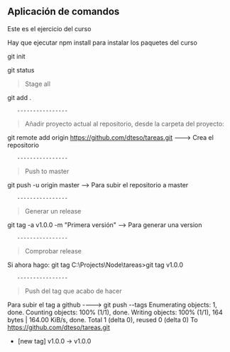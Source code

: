 ## Aplicación de comandos

Este es el ejercicio del curso

Hay que ejecutar npm install para instalar los paquetes del curso



git init

git status

> Stage all

git add .

       ----------------

> Añadir proyecto actual al repositorio, desde la carpeta del proyecto:

git remote add origin https://github.com/dteso/tareas.git ---> Crea el repositorio

       ----------------

> Push to master

git push -u origin master --> Para subir el repositorio a master

       ----------------

> Generar un release

git tag -a v1.0.0 -m "Primera versión" --> Para generar una version

       ----------------

> Comprobar release

Si ahora hago: git tag
C:\Projects\Node\tareas>git tag
v1.0.0

       ----------------

> Push del tag que acabo de hacer

Para subir el tag a github ----> git push --tags
Enumerating objects: 1, done.
Counting objects: 100% (1/1), done.
Writing objects: 100% (1/1), 164 bytes | 164.00 KiB/s, done.
Total 1 (delta 0), reused 0 (delta 0)
To https://github.com/dteso/tareas.git
 * [new tag]         v1.0.0 -> v1.0.0